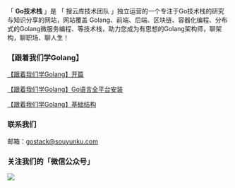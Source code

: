 「 **Go技术栈** 」是 「 搜云库技术团队 」独立运营的一个专注于Go技术栈的研究与知识分享的网站，网站覆盖 Golang、前端、后端、区块链、容器化编程、分布式的Golang微服务编程、等技术栈，助力您成为有思想的Golang架构师，聊架构，聊职场、聊人生！

### 【跟着我们学Golang】

[【跟着我们学Golang】开篇](https://gostack.souyunku.com/2019/04/11/study-golang-with-us/)

[【跟着我们学Golang】Go语言全平台安装](https://gostack.souyunku.com/2019/04/15/install-golang/)

[【跟着我们学Golang】基础结构](https://gostack.souyunku.com/2019/04/22/basic-knowledge/)

### 联系我们

邮箱：gostack@souyunku.com

### 关注我们的「微信公众号」

![](https://gostack.souyunku.com/images/blog/weixin.png)
